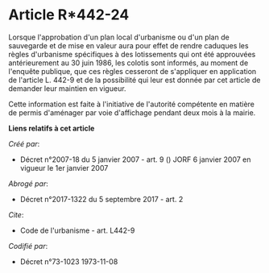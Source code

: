 # Article R*442-24

Lorsque l'approbation d'un plan local d'urbanisme ou d'un plan de sauvegarde et de mise en valeur aura pour effet de rendre
caduques les règles d'urbanisme spécifiques à des lotissements qui ont été approuvées antérieurement au 30 juin 1986, les
colotis sont informés, au moment de l'enquête publique, que ces règles cesseront de s'appliquer en application de l'article
L. 442-9 et de la possibilité qui leur est donnée par cet article de demander leur maintien en vigueur. 

Cette information est faite à l'initiative de l'autorité compétente en matière de permis d'aménager par voie d'affichage
pendant deux mois à la mairie.

**Liens relatifs à cet article**

_Créé par_:

  - Décret n°2007-18 du 5 janvier 2007 - art. 9 () JORF 6 janvier 2007 en vigueur le 1er janvier 2007

_Abrogé par_:

  - Décret n°2017-1322 du 5 septembre 2017 - art. 2

_Cite_:

  - Code de l'urbanisme - art. L442-9

_Codifié par_:

  - Décret n°73-1023 1973-11-08
